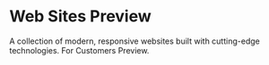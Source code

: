 # Web Sites Preview

A collection of modern, responsive websites built with cutting-edge technologies.
For Customers Preview.
